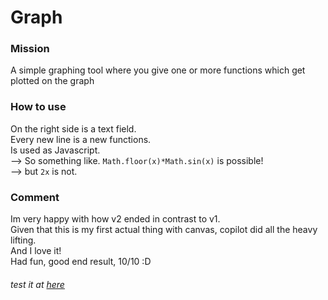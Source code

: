 # Graph

### Mission
A simple graphing tool where you give one or more functions which get plotted on the graph

### How to use
On the right side is a text field. \
Every new line is a new functions. \
Is used as Javascript. \
--> So something like. `Math.floor(x)*Math.sin(x)` is possible! \
--> but `2x` is not.

### Comment
Im very happy with how v2 ended in contrast to v1. \
Given that this is my first actual thing with canvas, copilot did all the heavy lifting. \
And I love it! \
Had fun, good end result, 10/10 :D

###### test it at [here](floschy.me/projects/graph)
